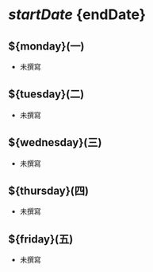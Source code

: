 # ${startDate}~${endDate}

## ${monday}(一)

- 未撰寫

## ${tuesday}(二)

- 未撰寫

## ${wednesday}(三)

- 未撰寫

## ${thursday}(四)

- 未撰寫

## ${friday}(五)

- 未撰寫

